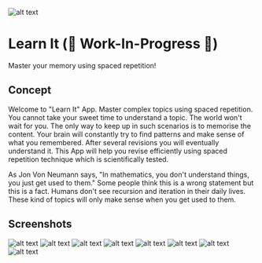 ![alt text](https://github.com/Singularity-Coder/Instant-Script/blob/main/assets/logo192.png)
# Learn It (🚧 Work-In-Progress 🚧)
Master your memory using spaced repetition!

## Concept
Welcome to "Learn It" App. Master complex topics using spaced repetition. You cannot take your sweet time to understand a topic. The world won't wait for you. The only way to keep up in such scenarios is to memorise the content. Your brain will constantly try to find patterns and make sense of what you remembered. After several revisions you will eventually understand it. This App will help you revise efficiently using spaced repetition technique which is scientifically tested.

As Jon Von Neumann says, "In mathematics, you don't understand things, you just get used to them." Some people think this is a wrong statement but this is a fact. Humans don't see recursion and iteration in their daily lives. These kind of topics will only make sense when you get used to them.

## Screenshots
![alt text](https://github.com/Singularity-Coder/Instant-Script/blob/main/assets/sc1.5.png)
![alt text](https://github.com/Singularity-Coder/Instant-Script/blob/main/assets/sc2.png)
![alt text](https://github.com/Singularity-Coder/Instant-Script/blob/main/assets/sc3.png)
![alt text](https://github.com/Singularity-Coder/Instant-Script/blob/main/assets/sc4.png)
![alt text](https://github.com/Singularity-Coder/Instant-Script/blob/main/assets/sc5.png)
![alt text](https://github.com/Singularity-Coder/Instant-Script/blob/main/assets/sc6.png)
![alt text](https://github.com/Singularity-Coder/Instant-Script/blob/main/assets/sc7.png)
![alt text](https://github.com/Singularity-Coder/Instant-Script/blob/main/assets/sc8.5.png)